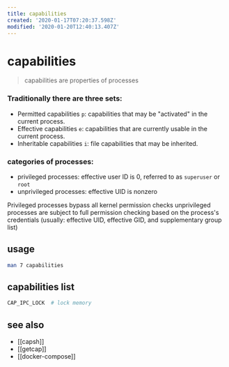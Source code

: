 ```yaml
---
title: capabilities
created: '2020-01-17T07:20:37.598Z'
modified: '2020-01-20T12:40:13.407Z'
---
```


# capabilities

> capabilities are properties of processes

### Traditionally there are three sets:
- Permitted capabilities `p`: capabilities that may be "activated" in the current process.
- Effective capabilities `e`: capabilities that are currently usable in the current process.
- Inheritable capabilities `i`: file capabilities that may be inherited.


### categories of processes: 
- privileged processes: effective user ID is 0, referred to as `superuser` or `root`
- unprivileged processes: effective UID is nonzero

Privileged processes bypass all kernel permission checks
unprivileged processes are subject to full permission checking based on the process's credentials (usually: effective UID, effective GID, and supplementary group list)

## usage
```sh
man 7 capabilities
```

## capabilities list
```sh
CAP_IPC_LOCK  # lock memory
```
## see also
- [[capsh]]
- [[getcap]]
- [[docker-compose]]
